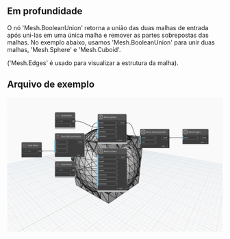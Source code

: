 ## Em profundidade
O nó 'Mesh.BooleanUnion' retorna a união das duas malhas de entrada após uni-las em uma única malha e remover as partes sobrepostas das malhas.
No exemplo abaixo, usamos 'Mesh.BooleanUnion' para unir duas malhas, 'Mesh.Sphere' e 'Mesh.Cuboid'.

('Mesh.Edges' é usado para visualizar a estrutura da malha).

## Arquivo de exemplo

![Example](./Autodesk.DesignScript.Geometry.Mesh.BooleanUnion_img.jpg)
